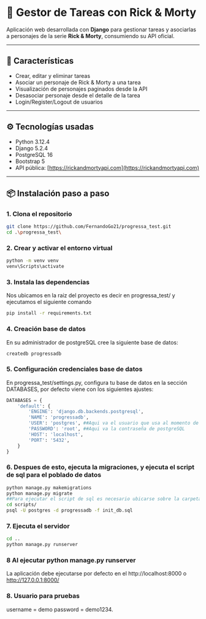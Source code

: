 # 📝 Gestor de Tareas con Rick & Morty

Aplicación web desarrollada con **Django** para gestionar tareas y asociarlas a personajes de la serie **Rick & Morty**, consumiendo su API oficial.

---

## 🚀 Características

- Crear, editar y eliminar tareas
- Asociar un personaje de Rick & Morty a una tarea
- Visualización de personajes paginados desde la API
- Desasociar personaje desde el detalle de la tarea
- Login/Register/Logout de usuarios

---

## ⚙️ Tecnologías usadas

- Python 3.12.4
- Django 5.2.4
- PostgreSQL 16
- Bootstrap 5
- API pública: [https://rickandmortyapi.com](https://rickandmortyapi.com)

---

## 📦 Instalación paso a paso

### 1. Clona el repositorio

```bash
git clone https://github.com/FernandoGo21/progressa_test.git
cd .\progressa_test\
```
### 2. Crear y activar el entorno virtual
```bash
python -m venv venv
venv\Scripts\activate
```
### 3. Instala las dependencias
Nos ubicamos en la raiz del proyecto es decir en progressa_test/ y ejecutamos el siguiente comando
```bash
pip install -r requirements.txt
```

### 4. Creación base de datos
En su administrador de postgreSQL cree la siguiente base de datos:
```bash
createdb progressadb
```
### 5. Configuración credenciales base de datos
En progressa_test/settings.py, configura tu base de datos en la sección DATABASES, por defecto viene con los siguientes ajustes:
```python
DATABASES = {
    'default': {
        'ENGINE': 'django.db.backends.postgresql',
        'NAME': 'progressadb', 
        'USER': 'postgres', ##Aqui va el usuario que usa al momento de acceder a postgreSQL
        'PASSWORD': 'root', ##Aqui va la contraseña de postgreSQL
        'HOST': 'localhost',
        'PORT': '5432',
    }
}
```

### 6. Despues de esto, ejecuta la migraciones, y ejecuta el script de sql para el poblado de datos
```bash
python manage.py makemigrations
python manage.py migrate
##Para ejecutar el script de sql es necesario ubicarse sobre la carpeta en la cual esta el script la cual es .\progressa_test\sctipts\init_db.sql
cd scripts/
psql -U postgres -d progressadb -f init_db.sql
```

### 7. Ejecuta el servidor
```bash
cd ..
python manage.py runserver
```
### 8 Al ejecutar python manage.py runserver 
La aplicación debe ejecutarse por defecto en el http://localhost:8000 o http://127.0.0.1:8000/

### 8. Usuario para pruebas
username = demo
password = demo1234.
